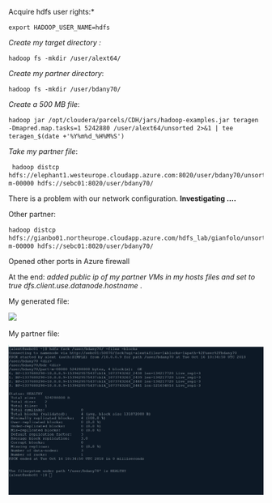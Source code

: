 

Acquire hdfs user rights:* 

```shell
export HADOOP_USER_NAME=hdfs
```

*Create my target directory :* 

```shell
hadoop fs -mkdir /user/alext64/
```

*Create my partner directory*: 

```shell
hadoop fs -mkdir /user/bdany70/
```

*Create a 500 MB file*: 

```shell
hadoop jar /opt/cloudera/parcels/CDH/jars/hadoop-examples.jar teragen -Dmapred.map.tasks=1 5242880 /user/alext64/unsorted 2>&1 | tee teragen_$(date +'%Y%m%d_%H%M%S')
```

*Take my partner file*:

```shell
 hadoop distcp  hdfs://elephant1.westeurope.cloudapp.azure.com:8020/user/bdany70/unsorted/part-m-00000 hdfs://sebc01:8020/user/bdany70/
```

There is a problem with our network configuration. **Investigating ....**

Other partner:

```shell
hadoop distcp hdfs://gianbo01.northeurope.cloudapp.azure.com/hdfs_lab/gianfolo/unsorted/part-m-00000 hdfs://sebc01:8020/user/bdany70/
```

Opened other ports in Azure firewall

At the end: *added public ip of my partner VMs in my hosts files and set to true dfs.client.use.datanode.hostname* . 

My generated file:

![](C:\SEBC\storage\labs\0_replication_1.png)

My partner file:

![./](./0_replication.png)

